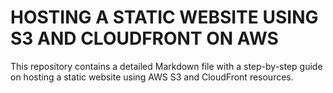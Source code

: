 # HOSTING A STATIC WEBSITE USING S3 AND CLOUDFRONT ON AWS
This repository contains a detailed Markdown file with a step-by-step guide on hosting a static website using AWS S3 and CloudFront resources.
